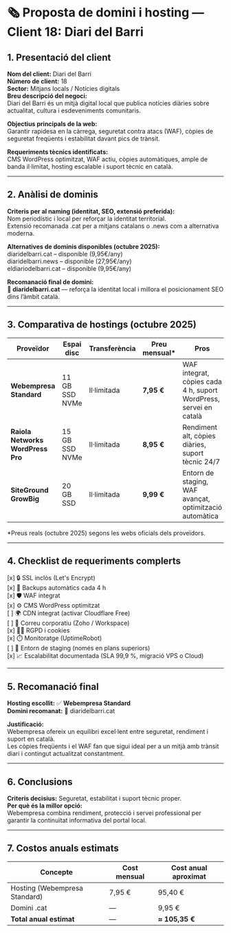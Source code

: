 # 🗞️ Proposta de domini i hosting — **Client 18: Diari del Barri**

## 1. Presentació del client
**Nom del client:** Diari del Barri  
**Número de client:** 18  
**Sector:** Mitjans locals / Notícies digitals  
**Breu descripció del negoci:**  
Diari del Barri és un mitjà digital local que publica notícies diàries sobre actualitat, cultura i esdeveniments comunitaris.

**Objectius principals de la web:**  
Garantir rapidesa en la càrrega, seguretat contra atacs (WAF), còpies de seguretat freqüents i estabilitat davant pics de trànsit.

**Requeriments tècnics identificats:**  
CMS WordPress optimitzat, WAF actiu, còpies automàtiques, ample de banda il·limitat, hosting escalable i suport tècnic en català.

---

## 2. Anàlisi de dominis
**Criteris per al naming (identitat, SEO, extensió preferida):**  
Nom periodístic i local per reforçar la identitat territorial.  
Extensió recomanada .cat per a mitjans catalans o .news com a alternativa moderna.

**Alternatives de dominis disponibles (octubre 2025):**  
diaridelbarri.cat – disponible (9,95€/any)  
diaridelbarri.news – disponible (27,95€/any)  
eldiariodelbarri.cat – disponible (9,95€/any)

**Recomanació final de domini:**  
**📰 diaridelbarri.cat** — reforça la identitat local i millora el posicionament SEO dins l’àmbit català.

---

## 3. Comparativa de hostings (octubre 2025)

| Proveïdor | Espai disc | Transferència | Preu mensual* | Pros | Contres |
|-----------|-----------|---------------|---------------|------|---------|
| **Webempresa Standard** | 11 GB SSD NVMe | Il·limitada | **7,95 €** | WAF integrat, còpies cada 4 h, suport WordPress, servei en català | Espai limitat |
| **Raiola Networks WordPress Pro** | 15 GB SSD NVMe | Il·limitada | **8,95 €** | Rendiment alt, còpies diàries, suport tècnic 24/7 | Preu més elevat |
| **SiteGround GrowBig** | 20 GB SSD | Il·limitada | **9,99 €** | Entorn de staging, WAF avançat, optimització automàtica | Renovació més cara |

\*Preus reals (octubre 2025) segons les webs oficials dels proveïdors.

---

## 4. Checklist de requeriments complerts
[x] 🔒 SSL inclòs (Let's Encrypt)  
[x] 💾 Backups automàtics cada 4 h  
[x] 🛡️ WAF integrat  
[x] ⚙️ CMS WordPress optimitzat  
[ ] 🌍 CDN integrat (activar Cloudflare Free)  
[ ] 📧 Correu corporatiu (Zoho / Workspace)  
[x] 🧑‍⚖️ RGPD i cookies  
[x] ⏱️ Monitoratge (UptimeRobot)  
[ ] 🧪 Entorn de staging (només en plans superiors)  
[x] 📈 Escalabilitat documentada (SLA 99,9 %, migració VPS o Cloud)

---

## 5. Recomanació final
**Hosting escollit:** ✅ **Webempresa Standard**  
**Domini recomanat:** 📰 diaridelbarri.cat  

**Justificació:**  
Webempresa ofereix un equilibri excel·lent entre seguretat, rendiment i suport en català.  
Les còpies freqüents i el WAF fan que sigui ideal per a un mitjà amb trànsit diari i contingut actualitzat constantment.

---

## 6. Conclusions
**Criteris decisius:** Seguretat, estabilitat i suport tècnic proper.  
**Per què és la millor opció:**  
Webempresa combina rendiment, protecció i servei professional per garantir la continuïtat informativa del portal local.

---

## 7. Costos anuals estimats

| Concepte | Cost mensual | Cost anual aproximat |
|----------|--------------|---------------------|
| Hosting (Webempresa Standard) | 7,95 € | 95,40 € |
| Domini .cat | — | 9,95 € |
| **Total anual estimat** | — | **≈ 105,35 €** |
